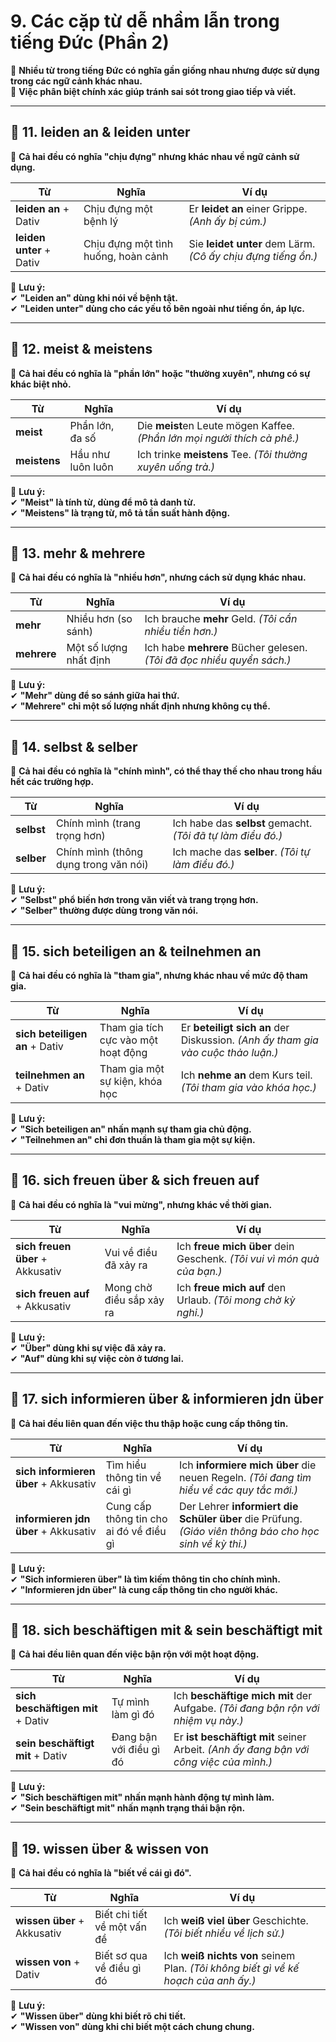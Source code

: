 # **9. Các cặp từ dễ nhầm lẫn trong tiếng Đức (Phần 2)**

📌 **Nhiều từ trong tiếng Đức có nghĩa gần giống nhau nhưng được sử dụng trong các ngữ cảnh khác nhau.**  
📌 **Việc phân biệt chính xác giúp tránh sai sót trong giao tiếp và viết.**

---

## **📍 11. leiden an & leiden unter**

📌 **Cả hai đều có nghĩa "chịu đựng" nhưng khác nhau về ngữ cảnh sử dụng.**

|**Từ**|**Nghĩa**|**Ví dụ**|
|---|---|---|
|**leiden an** + Dativ|Chịu đựng một bệnh lý|Er **leidet an** einer Grippe. _(Anh ấy bị cúm.)_|
|**leiden unter** + Dativ|Chịu đựng một tình huống, hoàn cảnh|Sie **leidet unter** dem Lärm. _(Cô ấy chịu đựng tiếng ồn.)_|

📌 **Lưu ý:**  
✔ **"Leiden an" dùng khi nói về bệnh tật.**  
✔ **"Leiden unter" dùng cho các yếu tố bên ngoài như tiếng ồn, áp lực.**

---

## **📍 12. meist & meistens**

📌 **Cả hai đều có nghĩa là "phần lớn" hoặc "thường xuyên", nhưng có sự khác biệt nhỏ.**

|**Từ**|**Nghĩa**|**Ví dụ**|
|---|---|---|
|**meist**|Phần lớn, đa số|Die **meist**en Leute mögen Kaffee. _(Phần lớn mọi người thích cà phê.)_|
|**meistens**|Hầu như luôn luôn|Ich trinke **meistens** Tee. _(Tôi thường xuyên uống trà.)_|

📌 **Lưu ý:**  
✔ **"Meist" là tính từ, dùng để mô tả danh từ.**  
✔ **"Meistens" là trạng từ, mô tả tần suất hành động.**

---

## **📍 13. mehr & mehrere**

📌 **Cả hai đều có nghĩa là "nhiều hơn", nhưng cách sử dụng khác nhau.**

|**Từ**|**Nghĩa**|**Ví dụ**|
|---|---|---|
|**mehr**|Nhiều hơn (so sánh)|Ich brauche **mehr** Geld. _(Tôi cần nhiều tiền hơn.)_|
|**mehrere**|Một số lượng nhất định|Ich habe **mehrere** Bücher gelesen. _(Tôi đã đọc nhiều quyển sách.)_|

📌 **Lưu ý:**  
✔ **"Mehr" dùng để so sánh giữa hai thứ.**  
✔ **"Mehrere" chỉ một số lượng nhất định nhưng không cụ thể.**

---

## **📍 14. selbst & selber**

📌 **Cả hai đều có nghĩa là "chính mình", có thể thay thế cho nhau trong hầu hết các trường hợp.**

|**Từ**|**Nghĩa**|**Ví dụ**|
|---|---|---|
|**selbst**|Chính mình (trang trọng hơn)|Ich habe das **selbst** gemacht. _(Tôi đã tự làm điều đó.)_|
|**selber**|Chính mình (thông dụng trong văn nói)|Ich mache das **selber**. _(Tôi tự làm điều đó.)_|

📌 **Lưu ý:**  
✔ **"Selbst" phổ biến hơn trong văn viết và trang trọng hơn.**  
✔ **"Selber" thường được dùng trong văn nói.**

---

## **📍 15. sich beteiligen an & teilnehmen an**

📌 **Cả hai đều có nghĩa là "tham gia", nhưng khác nhau về mức độ tham gia.**

|**Từ**|**Nghĩa**|**Ví dụ**|
|---|---|---|
|**sich beteiligen an** + Dativ|Tham gia tích cực vào một hoạt động|Er **beteiligt sich an** der Diskussion. _(Anh ấy tham gia vào cuộc thảo luận.)_|
|**teilnehmen an** + Dativ|Tham gia một sự kiện, khóa học|Ich **nehme an** dem Kurs teil. _(Tôi tham gia vào khóa học.)_|

📌 **Lưu ý:**  
✔ **"Sich beteiligen an" nhấn mạnh sự tham gia chủ động.**  
✔ **"Teilnehmen an" chỉ đơn thuần là tham gia một sự kiện.**

---

## **📍 16. sich freuen über & sich freuen auf**

📌 **Cả hai đều có nghĩa là "vui mừng", nhưng khác về thời gian.**

|**Từ**|**Nghĩa**|**Ví dụ**|
|---|---|---|
|**sich freuen über** + Akkusativ|Vui về điều đã xảy ra|Ich **freue mich über** dein Geschenk. _(Tôi vui vì món quà của bạn.)_|
|**sich freuen auf** + Akkusativ|Mong chờ điều sắp xảy ra|Ich **freue mich auf** den Urlaub. _(Tôi mong chờ kỳ nghỉ.)_|

📌 **Lưu ý:**  
✔ **"Über" dùng khi sự việc đã xảy ra.**  
✔ **"Auf" dùng khi sự việc còn ở tương lai.**

---

## **📍 17. sich informieren über & informieren jdn über**

📌 **Cả hai đều liên quan đến việc thu thập hoặc cung cấp thông tin.**

|**Từ**|**Nghĩa**|**Ví dụ**|
|---|---|---|
|**sich informieren über** + Akkusativ|Tìm hiểu thông tin về cái gì|Ich **informiere mich über** die neuen Regeln. _(Tôi đang tìm hiểu về các quy tắc mới.)_|
|**informieren jdn über** + Akkusativ|Cung cấp thông tin cho ai đó về điều gì|Der Lehrer **informiert die Schüler über** die Prüfung. _(Giáo viên thông báo cho học sinh về kỳ thi.)_|

📌 **Lưu ý:**  
✔ **"Sich informieren über" là tìm kiếm thông tin cho chính mình.**  
✔ **"Informieren jdn über" là cung cấp thông tin cho người khác.**

---

## **📍 18. sich beschäftigen mit & sein beschäftigt mit**

📌 **Cả hai đều liên quan đến việc bận rộn với một hoạt động.**

|**Từ**|**Nghĩa**|**Ví dụ**|
|---|---|---|
|**sich beschäftigen mit** + Dativ|Tự mình làm gì đó|Ich **beschäftige mich mit** der Aufgabe. _(Tôi đang bận rộn với nhiệm vụ này.)_|
|**sein beschäftigt mit** + Dativ|Đang bận với điều gì đó|Er **ist beschäftigt mit** seiner Arbeit. _(Anh ấy đang bận với công việc của mình.)_|

📌 **Lưu ý:**  
✔ **"Sich beschäftigen mit" nhấn mạnh hành động tự mình làm.**  
✔ **"Sein beschäftigt mit" nhấn mạnh trạng thái bận rộn.**

---

## **📍 19. wissen über & wissen von**

📌 **Cả hai đều có nghĩa là "biết về cái gì đó".**

|**Từ**|**Nghĩa**|**Ví dụ**|
|---|---|---|
|**wissen über** + Akkusativ|Biết chi tiết về một vấn đề|Ich **weiß viel über** Geschichte. _(Tôi biết nhiều về lịch sử.)_|
|**wissen von** + Dativ|Biết sơ qua về điều gì đó|Ich **weiß nichts von** seinem Plan. _(Tôi không biết gì về kế hoạch của anh ấy.)_|

📌 **Lưu ý:**  
✔ **"Wissen über" dùng khi biết rõ chi tiết.**  
✔ **"Wissen von" dùng khi chỉ biết một cách chung chung.**
